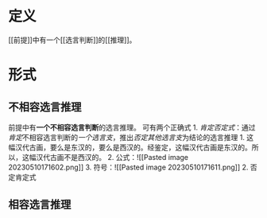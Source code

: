 # 定义
[[前提]]中有一个[[选言判断]]的[[推理]]。
# 形式
## 不相容选言推理
前提中有**一个不相容选言判断**的选言推理。
可有两个正确式
	1. *肯定否定式*：通过*肯定*不相容选言判断的*一个选言支*，推出*否定其他选言支*为结论的选言推理
		1. 这幅汉代古画，要么是东汉的，要么是西汉的。经鉴定，这幅汉代古画是东汉的。所以，这幅汉代古画不是西汉的。
		2. 公式：![[Pasted image 20230510171602.png]] 
		3. 符号：![[Pasted image 20230510171611.png]] 
	2. 否定肯定式
## 相容选言推理
